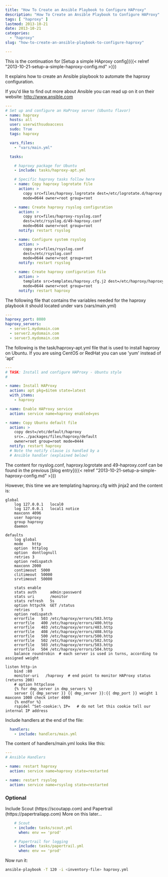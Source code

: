 ```yaml
---
title: "How To Create an Ansible Playbook to Configure HAProxy"
description: "How To Create an Ansible Playbook to Configure HAProxy"
tags: [ "haproxy" ]
lastmod: 2013-10-21
date: 2013-10-21
categories:
  - "haproxy"
slug: "how-to-create-an-ansible-playbook-to-configure-haproxy"

---
```


This is the continuation for [Setup a simple HAproxy config]({{< relref "2013-10-21-setup-a-simple-haproxy-config.md" >}})

It explains how to create an Ansible playbook to automate the haproxy
configuration.


If you'd like to find out more about Ansible you can read up on it on
their website: http://www.ansible.com

```yaml
---
# Set up and configure an HaProxy server (Ubuntu flavor)
- name: haproxy
  hosts: all
  user: userwithsudoaccess
  sudo: True
  tags: haproxy

  vars_files:
    - "vars/main.yml"

  tasks:

    # haproxy package for Ubuntu
    - include: tasks/haproxy-apt.yml

    # Specific haproxy tasks follow here
    - name: Copy haproxy logrotate file
      action: >
        copy src=files/haproxy.logrotate dest=/etc/logrotate.d/haproxy
        mode=0644 owner=root group=root

    - name: Create haproxy rsyslog configuration
      action: >
        copy src=files/haproxy-rsyslog.conf
        dest=/etc/rsyslog.d/49-haproxy.conf
        mode=0644 owner=root group=root
      notify: restart rsyslog

    - name: Configure system rsyslog
      action: >
        copy src=files/rsyslog.conf
        dest=/etc/rsyslog.conf
        mode=0644 owner=root group=root
      notify: restart rsyslog

    - name: Create haproxy configuration file
      action: >
        template src=templates/haproxy.cfg.j2 dest=/etc/haproxy/haproxy.cfg
        mode=0644 owner=root group=root
      notify: restart haproxy

```


The following file that contains the variables needed for the haproxy playbook
it should located under vars (vars/main.yml)

```yaml
---
haproxy_port: 8080
haproxy_servers:
  - server1.mydomain.com
  - server2.mydomain.com
  - server3.mydomain.com

```

The following is the task/haproxy-apt.yml file that is used to
install haproxy on Ubuntu. If you are using CentOS or RedHat
you can use 'yum' instead of 'apt'

```yaml
---
# TASK: Install and configure HAProxy - Ubuntu style
#

- name: Install HAProxy
  action: apt pkg=$item state=latest
  with_items:
    - haproxy

- name: Enable HAProxy service
  action: service name=haproxy enabled=yes

- name: Copy Ubuntu default file
  action: >
    copy dest=/etc/default/haproxy
    src=../packages/files/haproxy/default
    owner=root group=root mode=0444
  notify: restart haproxy
  # Note the notify clause is handled by a
  # Ansible handler (explained below)
```

The content for rsyslog.conf, haproxy.logrotate and 49-haproxy.conf can
be found in the previous [blog entry]({{< relref "2013-10-21-setup-a-simple-haproxy-config.md" >}})

However, this time we are templating haproxy.cfg with jinja2 and the content is:
```jinja
global
	log 127.0.0.1	local0
	log 127.0.0.1	local1 notice
	maxconn 4096
	user haproxy
	group haproxy
	daemon

defaults
	log	global
	mode	http
	option	httplog
	option	dontlognull
	retries	3
	option redispatch
	maxconn	2000
	contimeout	5000
	clitimeout	50000
	srvtimeout	50000

	stats enable
	stats auth		admin:password
	stats uri		/monitor
	stats refresh	5s
	option httpchk	GET /status
	retries		5
	option redispatch
	errorfile	503	/etc/haproxy/errors/503.http
	errorfile	400	/etc/haproxy/errors/400.http
	errorfile	403	/etc/haproxy/errors/403.http
	errorfile	408	/etc/haproxy/errors/408.http
	errorfile	500	/etc/haproxy/errors/500.http
	errorfile	502	/etc/haproxy/errors/502.http
	errorfile	503	/etc/haproxy/errors/503.http
	errorfile	504	/etc/haproxy/errors/504.http
	balance roundrobin	# each server is used in turns, according to assigned weight

listen http-in
	bind :80
	monitor-uri   /haproxy  # end point to monitor HAProxy status (returns 200)
	# option httpclose
	{% for dmp_server in dmp_servers %}
	server {{ dmp_server }} {{ dmp_server }}:{{ dmp_port }} weight 1 maxconn 1000 check inter 4000
	{% endfor %}
	rspidel ^Set-cookie:\ IP=	# do not let this cookie tell our internal IP address
```

Include handlers at the end of the file:

```yaml
  handlers:
    - include: handlers/main.yml
```

The content of handlers/main.yml looks like this:

```yaml
---
# Ansible Handlers

- name: restart haproxy
  action: service name=haproxy state=restarted

- name: restart rsyslog
  action: service name=rsyslog state=restarted
```

<h3>Optional</h3>
Include Scout (https://scoutapp.com) and Papertrail (https://papertrailapp.com)
More on this later...

```yaml
    # Scout
    - include: tasks/scout.yml
      when: env == 'prod'

    # Papertrail for logging
    - include: tasks/papertrail.yml
      when: env == 'prod'

```

Now run it:

```bash
ansible-playbook -T 120 -i <inventory-file> haproxy.yml
```
